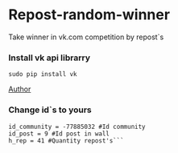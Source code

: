 Repost-random-winner
====================

Take winner in vk.com competition by repost`s

### Install vk api librarry

`sudo pip install vk`
 
[Author](https://github.com/dimka665/vk)
 

### Change id`s to yours
 
```
id_community = -77885032 #Id community
id_post = 9 #Id post in wall
h_rep = 41 #Quantity repost's```



